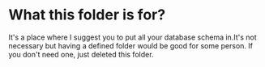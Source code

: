 # What this folder is for?

It's a place where I suggest you to put all your database schema in.It's not necessary but having a defined folder would be good for some person. If you don't need one, just deleted this folder.
